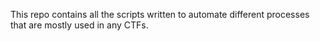 This repo contains all the scripts written to automate different processes that are mostly used in any CTFs.

